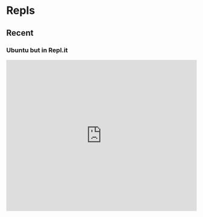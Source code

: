 # Repls

## Recent

### Ubuntu but in Repl.it
<iframe height="400px" width="100%" src="https://repl.it/@thecoder876/Ubuntu-but-on-Replit?lite=true" scrolling="no" frameborder="no" allowtransparency="true" allowfullscreen="true" sandbox="allow-forms allow-pointer-lock allow-popups allow-same-origin allow-scripts allow-modals"></iframe>
